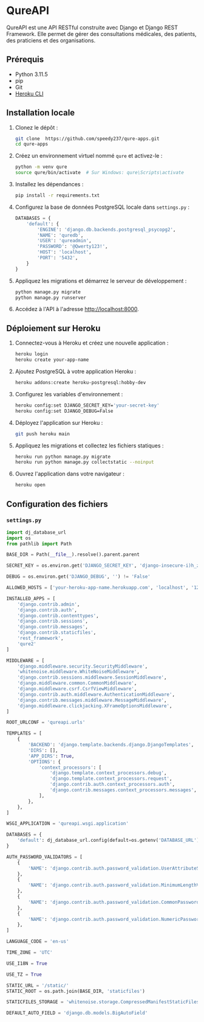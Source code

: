 # QureAPI

QureAPI est une API RESTful construite avec Django et Django REST Framework. Elle permet de gérer des consultations médicales, des patients, des praticiens et des organisations.

## Prérequis

- Python 3.11.5
- pip
- Git
- [Heroku CLI](https://devcenter.heroku.com/articles/heroku-cli)

## Installation locale

1. Clonez le dépôt :

    ```sh
    git clone  https://github.com/speedy237/qure-apps.git
    cd qure-apps
    ```

2. Créez un environnement virtuel nommé `qure` et activez-le :

    ```sh
    python -m venv qure
    source qure/bin/activate  # Sur Windows: qure\Scripts\activate
    ```

3. Installez les dépendances :

    ```sh
    pip install -r requirements.txt
    ```

4. Configurez la base de données PostgreSQL locale dans `settings.py` :

    ```python
    DATABASES = {
        'default': {
            'ENGINE': 'django.db.backends.postgresql_psycopg2',
            'NAME': 'quredb',
            'USER': 'qureadmin',
            'PASSWORD': '@Qwerty123!',
            'HOST': 'localhost',
            'PORT': '5432',
        }
    }
    ```

5. Appliquez les migrations et démarrez le serveur de développement :

    ```sh
    python manage.py migrate
    python manage.py runserver
    ```

6. Accédez à l'API à l'adresse [http://localhost:8000](http://localhost:8000).

## Déploiement sur Heroku

1. Connectez-vous à Heroku et créez une nouvelle application :

    ```sh
    heroku login
    heroku create your-app-name
    ```

2. Ajoutez PostgreSQL à votre application Heroku :

    ```sh
    heroku addons:create heroku-postgresql:hobby-dev
    ```

3. Configurez les variables d'environnement :

    ```sh
    heroku config:set DJANGO_SECRET_KEY='your-secret-key'
    heroku config:set DJANGO_DEBUG=False
    ```

4. Déployez l'application sur Heroku :

    ```sh
    git push heroku main
    ```

5. Appliquez les migrations et collectez les fichiers statiques :

    ```sh
    heroku run python manage.py migrate
    heroku run python manage.py collectstatic --noinput
    ```

6. Ouvrez l'application dans votre navigateur :

    ```sh
    heroku open
    ```

## Configuration des fichiers

### `settings.py`

```python
import dj_database_url
import os
from pathlib import Path

BASE_DIR = Path(__file__).resolve().parent.parent

SECRET_KEY = os.environ.get('DJANGO_SECRET_KEY', 'django-insecure-i)h_z0pb+!!@bz=&zt-d7dq+q5mcxe*azx-3tj%a$5ma&sn2kc')

DEBUG = os.environ.get('DJANGO_DEBUG', '') != 'False'

ALLOWED_HOSTS = ['your-heroku-app-name.herokuapp.com', 'localhost', '127.0.0.1']

INSTALLED_APPS = [
    'django.contrib.admin',
    'django.contrib.auth',
    'django.contrib.contenttypes',
    'django.contrib.sessions',
    'django.contrib.messages',
    'django.contrib.staticfiles',
    'rest_framework',
    'qure2'
]

MIDDLEWARE = [
    'django.middleware.security.SecurityMiddleware',
    'whitenoise.middleware.WhiteNoiseMiddleware',
    'django.contrib.sessions.middleware.SessionMiddleware',
    'django.middleware.common.CommonMiddleware',
    'django.middleware.csrf.CsrfViewMiddleware',
    'django.contrib.auth.middleware.AuthenticationMiddleware',
    'django.contrib.messages.middleware.MessageMiddleware',
    'django.middleware.clickjacking.XFrameOptionsMiddleware',
]

ROOT_URLCONF = 'qureapi.urls'

TEMPLATES = [
    {
        'BACKEND': 'django.template.backends.django.DjangoTemplates',
        'DIRS': [],
        'APP_DIRS': True,
        'OPTIONS': {
            'context_processors': [
                'django.template.context_processors.debug',
                'django.template.context_processors.request',
                'django.contrib.auth.context_processors.auth',
                'django.contrib.messages.context_processors.messages',
            ],
        },
    },
]

WSGI_APPLICATION = 'qureapi.wsgi.application'

DATABASES = {
    'default': dj_database_url.config(default=os.getenv('DATABASE_URL'))
}

AUTH_PASSWORD_VALIDATORS = [
    {
        'NAME': 'django.contrib.auth.password_validation.UserAttributeSimilarityValidator',
    },
    {
        'NAME': 'django.contrib.auth.password_validation.MinimumLengthValidator',
    },
    {
        'NAME': 'django.contrib.auth.password_validation.CommonPasswordValidator',
    },
    {
        'NAME': 'django.contrib.auth.password_validation.NumericPasswordValidator',
    },
]

LANGUAGE_CODE = 'en-us'

TIME_ZONE = 'UTC'

USE_I18N = True

USE_TZ = True

STATIC_URL = '/static/'
STATIC_ROOT = os.path.join(BASE_DIR, 'staticfiles')

STATICFILES_STORAGE = 'whitenoise.storage.CompressedManifestStaticFilesStorage'

DEFAULT_AUTO_FIELD = 'django.db.models.BigAutoField'
